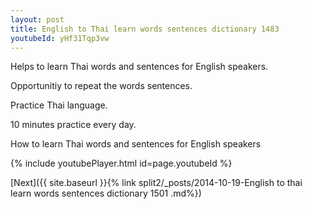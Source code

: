 ```yaml
---
layout: post
title: English to Thai learn words sentences dictionary 1483 
youtubeId: yHf31Tqp3vw
---
```

 
 
Helps to learn Thai words and sentences for English speakers.

Opportunitiy to repeat the words sentences. 

Practice Thai language. 
 
10 minutes practice every day. 
 
How to learn Thai words and sentences for English speakers 
 
{% include youtubePlayer.html id=page.youtubeId %}
 
 
[Next]({{ site.baseurl }}{% link  split2/_posts/2014-10-19-English to thai learn words sentences dictionary 1501 .md%})
 
